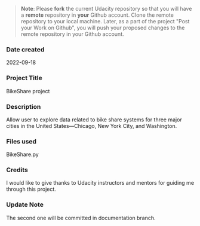 >**Note**: Please **fork** the current Udacity repository so that you will have a **remote** repository in **your** Github account. Clone the remote repository to your local machine. Later, as a part of the project "Post your Work on Github", you will push your proposed changes to the remote repository in your Github account.

### Date created
2022-09-18

### Project Title
BikeShare project

### Description
Allow user to explore data related to bike share systems 
for three major cities in the United States—Chicago, New York City, and Washington.

### Files used
BikeShare.py

### Credits
I would like to give thanks to Udacity instructors and mentors for guiding me through this project.

### Update Note
The second one will be committed in documentation branch.
